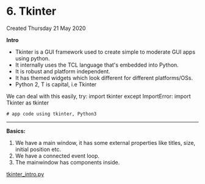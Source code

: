# 6. Tkinter
Created Thursday 21 May 2020

**Intro**

* Tkinter is a GUI framework used to create simple to moderate GUI apps using python.
* It internally uses the TCL language that's embedded into Python.
* It is robust and platform independent.
* It has themed widgets which look different for different platforms/OSs.
* Python 2, T is capital, i.e Tkinter

We can deal with this easily,
	try:
		import tkinter
	except ImportError:
		import Tkinter as tkinter
	
	# app code using tkinter, Python3
	

*****

**Basics:**

1. We have a main window, it has some external properties like titles, size, initial position etc.
2. We have a connected event loop.
3. The mainwindow has components inside.

[tkinter_intro.py](tkinter_intro.py)

